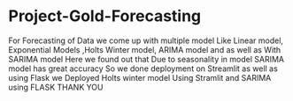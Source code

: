 # Project-Gold-Forecasting
For Forecasting of Data we come up with multiple model Like Linear model, Exponential Models ,Holts Winter model, ARIMA model and as well as With SARIMA model Here we found out that Due to seasonality in model SARIMA model has great accuracy So we done deployment on Streamlit as well as using Flask we Deployed Holts winter model Using Stramlit and SARIMA using FLASK THANK YOU
